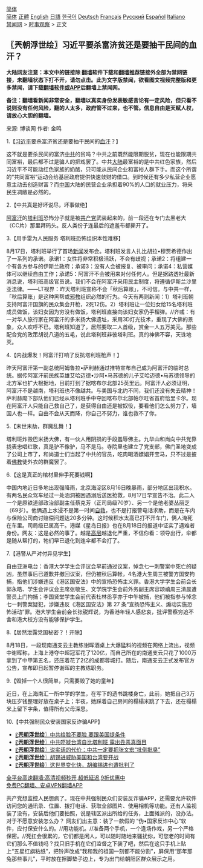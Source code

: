  <!-- 面包屑导航 --> <div class="breadcrumb"><!-- GTranslate: https://gtranslate.io/ -->  <div class="switcher notranslate">  <div class="selected">  <a href="#" onclick="return false;"> 简体</a>  </div>  <div class="option">  <a href="https://www.bannedbook.org" onclick="doGTranslate('zh-CN|zh-CN');jQuery('div.switcher div.selected a').html(jQuery(this).html());return false;" title="简体中文" class="nturl selected"> 简体</a>  <a href="https://www.bannedbook.org/zh-tw/" onclick="doGTranslate('zh-CN|zh-TW');jQuery('div.switcher div.selected a').html(jQuery(this).html());return false;" title="繁體中文" class="nturl"> 正體</a>  <a href="https://www.bannedbook.org/en/" onclick="doGTranslate('zh-CN|en');jQuery('div.switcher div.selected a').html(jQuery(this).html());return false;" title="English" class="nturl"> English</a>  <a href="https://www.bannedbook.org/ja/" onclick="doGTranslate('zh-CN|ja');jQuery('div.switcher div.selected a').html(jQuery(this).html());return false;" title="日本語" class="nturl"> 日語</a>  <a href="https://www.bannedbook.org/ko/" onclick="doGTranslate('zh-CN|ko');jQuery('div.switcher div.selected a').html(jQuery(this).html());return false;" title="한국어" class="nturl"> 한국어</a>  <a href="https://www.bannedbook.org/de/" onclick="doGTranslate('zh-CN|de');jQuery('div.switcher div.selected a').html(jQuery(this).html());return false;" title="Deutsch" class="nturl"> Deutsch</a>  <a href="https://www.bannedbook.org/fr/" onclick="doGTranslate('zh-CN|fr');jQuery('div.switcher div.selected a').html(jQuery(this).html());return false;" title="Français" class="nturl"> Français</a>  <a href="https://www.bannedbook.org/ru/" onclick="doGTranslate('zh-CN|ru');jQuery('div.switcher div.selected a').html(jQuery(this).html());return false;" title="Русский" class="nturl"> Русский</a>  <a href="https://www.bannedbook.org/es/" onclick="doGTranslate('zh-CN|es');jQuery('div.switcher div.selected a').html(jQuery(this).html());return false;" title="Español" class="nturl"> Español</a>  <a href="https://www.bannedbook.org/it/" onclick="doGTranslate('zh-CN|it');jQuery('div.switcher div.selected a').html(jQuery(this).html());return false;" title="Italiano" class="nturl"> Italiano</a>  </div>  </div>      <div class='breadcrumb-sub'><!-- Breadcrumb NavXT 6.3.0 --> <a href="https://www.bannedbook.org/" class="home">禁闻网</a> &gt; <a href="https://www.bannedbook.org/bnews/ssgc/" class="category">时事观察</a> &gt; 正文</div></div><h2>〖兲朝浮世绘〗习近平要杀富济贫还是要抽干民间的血汗？</h2> <p class="notice"><b>大陆网友注意：本文中的链接除 <a href="https://github.com/bannedbook/fanqiang" >翻墙</a>软件下载和<a href="https://github.com/killgcd/justmysocks/blob/master/README.md">翻墙推荐</a>链接外全部为禁网链接，未翻墙状态下打不开，请勿点击。此为文字版禁闻，欲看图文视频完整版和更多禁闻，请下载<a href="https://github.com/bannedbook/fanqiang">翻墙软件或APP</a>后翻墙上禁闻网。</p><p>备注：翻墙看新闻非常安全，翻墙以真实身份发表敏感言论有一定风险，但只看不说则没有任何风险，翻的人太多，政府管不过来，也不管。信息自由是天赋人权，请放心大胆的翻墙。</b></p>  <div class="entry"> <p>来源:&nbsp;博谈网                            作者:&nbsp;金鸣                           </p> <p>1.【<a href="https://www.bannedbook.org/bnews/tag/%e4%b9%a0%e8%bf%91%e5%b9%b3/" class="st_tag internal_tag" rel="tag" title="标签 习近平 下的日志">习近平</a>要杀富济贫还是要抽干民间的<a href="https://www.bannedbook.org/bnews/tag/%E8%A1%80%E6%B1%97/" class="st_tag internal_tag" rel="tag" title="标签 血汗 下的日志">血汗</a>？】</p> <p></p> <p>这不就是要杀民间的富济<a href="https://www.bannedbook.org/bnews/tag/%e4%b8%ad%e5%85%b1/" class="st_tag internal_tag" rel="tag" title="标签 中共 下的日志">中共</a>的贫吗？中共之前既然能限期脱贫，现在也能限期共同富裕，最后都不过是骗人的把戏罢了。中共<span class='wp_keywordlink_affiliate'><a href="https://www.bannedbook.org/" title="大陆" target="_blank">大陆</a></span>最富裕的是中共红色家族，然后习近平不可能动红色家族的奶酪，只可能从民间企业和富裕人群下手。而这个所谓的“共同富裕”运动会给基层政府提供快速敛财的借口。到时候还有多少私营企业愿意主动去创造财富？而<span class='wp_keywordlink_affiliate'><a href="https://www.bannedbook.org/" title="中国" target="_blank">中国</a></span>大陆的民营企业承担着90%的人口的就业压力，将来民生凋敝是必然的。</p> <p>2.【中共真是好坏说尽，坏事做绝】</p> <p></p> <p><a href="https://www.bannedbook.org/bnews/tag/%e9%98%bf%e5%af%8c%e6%b1%97/" class="st_tag internal_tag" rel="tag" title="标签 阿富汗 下的日志">阿富汗</a>的<a href="https://www.bannedbook.org/bnews/tag/%e5%a1%94%e5%88%a9%e7%8f%ad/" class="st_tag internal_tag" rel="tag" title="标签 塔利班 下的日志">塔利班</a>恐怖分子就是被<a href="https://www.bannedbook.org/bnews/tag/%e5%85%b1%e4%ba%a7%e5%85%9a/" class="st_tag internal_tag" rel="tag" title="标签 共产党 下的日志">共产党</a>武装起来的，前一段还在专门去黑老大（CC片）那里拜码头。反人类份子连最后的遮羞布都撕开了。</p> <p>3.【用手雷为人民服务 塔利班恐怖组织本性难移】</p>  <p></p> <p>8月17日，塔利班举行了首场<span class='wp_keywordlink_affiliate'><a href="https://www.bannedbook.org/" title="新闻">新闻</a></span>发布会。塔利班发言人扎比胡拉•穆贾希德作出了一系列的承诺。承诺1：女性将非常积极活跃，不会有歧视；承诺2：将组建一个有各方参与的伊斯兰政府；承诺3：没有人会被报复、被审问；承诺4：私营媒体可以继续自由工作；承诺5：阿富汗不会被用来对付任何人。但是据路透社最新消息说，塔利班高级官员说。我们不会在阿富汗采用民主制度，将遵循伊斯兰沙里亚法律。——LT视界：昨天塔利班宣称不会「秋后算账」，不可信。与中共一样，「秋后算账」是这种黑帮或<span class='wp_keywordlink'><a href="https://www.bannedbook.org/forum11/topic281.html" title="禁片：评中国共产党的邪教本质" target="_blank">邪教</a></span>组织必然的行为。今天有两则新闻：1）塔利班朝支持阿富汗国旗的民众集会开枪，2死12伤。2）塔利班让一位妇女给15名塔利班成员做饭，该妇女因为穷没有做饭，塔利班直接向该妇女家仍手榴弹。//齐彧：有一对华人旅行家在阿富汗的多米扬大佛遗址，采用3D灯光技术，重现了大佛的景象，众人欢呼不已。塔利班知道了，居然要取二人首级，赏金一人五万美元。那些配合党的政策胡说八道的五毛，说此塔利班非彼塔利班。真的神佛不容，天诛地灭。</p> <p>4.【内战爆发！阿富汗打响了反抗塔利班枪声！】</p> <p></p> <p>昨天阿富汗第一副总统阿姆鲁拉•萨利赫通过推特宣布自己成为阿富汗的临时总统。据传阿富汗前民族英雄艾哈迈德•沙阿•马苏德的儿子艾哈迈德•马苏德领导的北方军也扩大根据地，目前打到了据喀布尔北部25英里远。阿富汗人必须证明，阿富汗不是越南，塔利班也不像越共。与美国与北约不同，我们还没有失去精神！萨利赫麾下部队他们已经从塔利班手中夺回喀布尔北部帕尔旺省首府恰里卡尔。现在阿富汗人只能自己救自己了，是获得自由还是被奴役，要看他们怎么努力了，墙国人也一样。自由不会从天而降，你自己不努力，谁也救不了你。</p> <p>5.【末世末劫，群魔乱舞！】</p> <p></p> <p>塔利班炸毁巴米扬大佛，有一伙人用阴损的手段羞辱佛主。九华山和尚向中共党靠拢表忠唱红歌，真是驴不像驴，马不是马。寺院里也建立了党支部，佛门圣地变成了公司上市了，和尚道士们当起了中共的官员，吃肉喝酒嫖娼开宝马，只不过是披着<span class='wp_keywordlink'><a href="https://www.qi-gong.me/buddhism/" title="佛教" target="_blank">佛教</a></span>徒外衣的群魔罢了。</p>  <p>6.【这是真正的棺材里伸手死要钱啊】</p> <p></p> <p>中国内地近日多地出现强降雨，北京海淀区8月16日晚暴雨，部分地区出现积水。有两名民众驾车经过一处涵洞被困遇溺后送医抢救，8月17日早宣告不治。此二人一个是原铁道部政治部副主任蔡克芳（正司局级70岁）、另一个是他老婆丛丽芝（69岁）。他俩遇上水浸不是第一时间<span class='wp_keywordlink'><a href="https://www.bannedbook.org/forum5/topic42.html" title="萨斯、诚信与自救" target="_blank">自救</a></span>，也不是打报警电话求助，而是在车内与保险公司商讨赔偿问题达20多分钟。这时候积水太高已打不开车门，俩人淹死在车里。司局级已属高干。港媒《星岛日报》也在8月18日的报道中证实了遇难者身份。网友：这是必然的事了。越是<span class='wp_keywordlink_affiliate'><a href="https://www.bannedbook.org/bnews/ccpdope/" title="中共高层内幕" target="_blank">高层</a></span>越退化严重，不信你看：领导出行，伞都是随从帮打的，牠们早已退化到连伞都不会打了。</p> <p>7.【港警从严对付异见学生】</p> <p></p> <p>自由亚洲电台：香港大学学生会评议会早前通过议案，悼念七一刺警案中死亡的疑凶，虽然事后已道歉并撤回议案，但仍被秋后算帐，4名港大生周三被警方国安拘捕，指他们涉嫌违反《港区国安法》中的宣扬恐怖主义罪。香港大学学生会前会长郭永皓、学生会评议会主席张敬生、文学院学生会前外务副主席容颂禧周三清晨遭警员上门拘捕；李国贤堂学生会前代表杜林丞亨亦于中午被捕，他们被指参与悼念七一刺警案疑犯，涉嫌违反《港区国安法》第 27 条“宣扬恐怖主义、煽动实施恐怖活动”罪。港大学生会前会长张锐辉说，为香港年轻人感悲哀，批评警察穷追不舍和港大校方没有能够保护学生。</p> <p>8.【居然泄露党国秘密？！开除】</p> <p></p>  <p>8月18日，一段现南通支云主教练谢晖酒桌上大爆猛料的视频在网络上流出，视频中谢晖称，上海上港夺中超冠军花了120亿，而自己所在的南通支云只花了1000万拿到了中甲第五名，还压着花了2亿的成都蓉城打。随后，南通支云正式发布官方公告，宣布即日起暂停谢晖的主教练职务。</p> <p>9.【毁掉一个人很简单，只需要毁了她的童年】</p> <p></p> <p>近日，在上海南汇一所中学的学生，在写下的遗书跳楼身亡，此前，她把自己3万块压岁钱整理好放在桌子上；半夜，她踩着自己房间的榻榻米跳了下去，还在榻榻米上留下字条，值得所有父母深思。</p> <p>10.【中共强制民众安装国家反诈骗APP】</p> <p></p> <ul class='op-related-articles' title='相关阅读'> <li><a href='https://www.bannedbook.org/bnews/ssgc/20210818/1608323.html' target='_blank'>〖<b>兲朝浮世绘</b>〗中共给脸不要脸 要跟美国提条件</a></li> <li><a href='https://www.bannedbook.org/bnews/ssgc/20210817/1607677.html' target='_blank'>〖<b>兲朝浮世绘</b>〗中共吓唬台湾自比塔利班 露出丑恶真面目</a></li> <li><a href='https://www.bannedbook.org/bnews/ssgc/20210816/1606985.html' target='_blank'>〖<b>兲朝浮世绘</b>〗说实话的代价：中共一定要把张文宏“批倒批臭”</a></li> <li><a href='https://www.bannedbook.org/bnews/ssgc/20210814/1606162.html' target='_blank'>〖<b>兲朝浮世绘</b>〗胡锡进威胁美国和台湾要开战</a></li> <li><a href='https://www.bannedbook.org/bnews/ssgc/20210813/1605367.html' target='_blank'>〖<b>兲朝浮世绘</b>〗这世界变化快，胡编锡进也遭批判了</a></li> </ul> <p class="texttj"> <a href="https://github.com/bannedbook/fanqiang/wiki/V2ray%E6%9C%BA%E5%9C%BA" target="_blank">全平台高速翻墙:高清视频秒开,超低延迟,9折优惠中</a><br/> <a href="https://github.com/bannedbook/fanqiang/wiki/%E7%A6%81%E9%97%BB%E7%BD%91%E5%AE%89%E5%8D%93%E7%BF%BB%E5%A2%99%E6%96%B0%E9%97%BBAPP" target="_blank">免费PC翻墙、安卓VPN翻墙APP</a></p><p>共产党想监控人民想疯了。现在中共强制民众们安装反诈骗APP，还需要允许软件访问您的通讯录、位置、拨打电话、获取全部图片、使用相机等功能。还有人监视装了没有，安装后他们要拍照，说是辖区派出所给的任务，上面摊派的，没办法。对于不愿意安装怎么办？ 网友们出主意：装了一款假的 “伪•国家反诈中心”软件，应付保安什么的。//用功能机。//准备两个手机，一个逢场作戏，另一个严格保密。//死扛会很累的，它们都是闲人，可以随时随地来骚扰你，可您老的时间有它们那么不值钱吗？找只旧手机在它们监督之下装了吧，然后在这只手机上贴上“五星红旗粘纸”，把铃声改成“我和我的祖国一刻都不能分割”，屏保用“那年那兔那些事儿”，平时放在擦脚垫子边上，专为出门给朝阳区群众展示之用。</p> <a name='sharetosocial'></a>  <div style="margin-bottom:5px;padding-bottom:5px;clear:both"> <div id="archive-pix-1" class="banner-ads"> <!-- AuctionX Display platform tag START --> <div id="26318x728x90x621x_ADSLOT2" clicktrack="%%CLICK_URL_ESC%%"></div> <!-- AuctionX Display platform tag END --> </div> <div id="archive-pix-2" class="banner-ads"> <!-- AuctionX Display platform tag START --> <div id="26315x300x250x621x_ADSLOT2" clicktrack="%%CLICK_URL_ESC%%"></div> <!-- AuctionX Display platform tag END --> </div> </div>  <div id="archive-pix-1" class="banner-ads"> <!-- AuctionX Display platform tag START --> <div id="26318x728x90x621x_ADSLOT3" clicktrack="%%CLICK_URL_ESC%%"></div> <!-- AuctionX Display platform tag END --> </div> </div><!--END ENTRY--> 